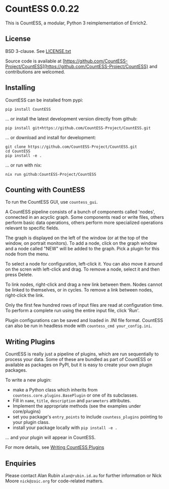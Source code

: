 # CountESS 0.0.22

This is CountESS, a modular, Python 3 reimplementation of Enrich2.

## License

BSD 3-clause.  See [LICENSE.txt](LICENSE.txt)

Source code is available at [https://github.com/CountESS-Project/CountESS](https://github.com/CountESS-Project/CountESS) and contributions are welcomed.

## Installing

CountESS can be installed from pypi:
```
pip install CountESS
```

... or install the latest development version directly from github:
```
pip install git+https://github.com/CountESS-Project/CountESS.git
```

... or download and install for development:
```
git clone https://github.com/CountESS-Project/CountESS.git
cd CountESS
pip install -e .
```

... or run with nix:
```
nix run github:CountESS-Project/CountESS
```

## Counting with CountESS

To run the CountESS GUI, use `countess_gui`.

A CountESS pipeline consists of a bunch of components called 'nodes',
connected in an acyclic graph.
Some components read or write files, others perform basic data operations, 
others perform more specialized operations relevant to specific fields.

The graph is displayed on the left of the window (or at the top of the window,
on portrait monitors).  To add a node, click on the graph window and a node
called "NEW" will be added to the graph.  Pick a plugin for this node from
the menu.

To select a node for configuration, left-click it.  You can also move it
around on the scren with left-click and drag.  To remove a node, select it
and then press Delete.

To link nodes, right-click and drag a new link between them.  Nodes cannot be
linked to themselves, or in cycles.  To remove a link between nodes, right-click
the link.

Only the first few hundred rows of input files are read at configuration time.
To perform a complete run using the entire input file, click 'Run'.

Plugin configurations can be saved and loaded in .INI file format.
CountESS can also be run in headless mode with `countess_cmd your_config.ini`.

## Writing Plugins

CountESS is really just a pipeline of plugins, which are run sequentially to 
process your data.  Some of these are bundled as part of CountESS or 
available as packages on PyPI, but it is easy to create your own plugin packages.

To write a new plugin:

* make a Python class which inherits from `countess.core.plugins.BasePlugin` or 
  one of its subclasses.
* Fill in `name`, `title`, `description` and `parameters` attributes.
* Implement the appropriate methods (see the examples under core/plugins)
* set you package's `entry_points` to include `countess_plugins` pointing to
  your plugin class.
* install your package locally with `pip install -e .` 

... and your plugin will appear in CountESS.

For more details, see [Writing CountESS Plugins](doc/writing_plugins.md)

## Enquiries

Please contact Alan Rubin `alan@rubin.id.au` for further information or
Nick Moore `nick@zoic.org` for code-related matters.
